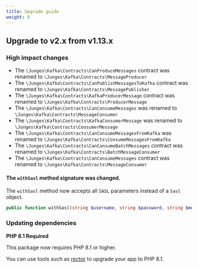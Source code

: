 ```yaml
---
title: Upgrade guide
weight: 6
---
```


## Upgrade to v2.x from v1.13.x

### High impact changes
 - The `\Junges\Kafka\Contracts\CanProduceMessages` contract was renamed to `\Junges\Kafka\Contracts\MessageProducer`
 - The `\Junges\Kafka\Contracts\CanPublishMessagesToKafka` contract was renamed to `\Junges\Kafka\Contracts\MessagePublisher`
- The `\Junges\Kafka\Contracts\KafkaProducerMessage` contract was renamed to `\Junges\Kafka\Contracts\ProducerMessage`
- The `\Junges\Kafka\Contracts\CanConsumeMessages` was renamed to `\Junges\Kafka\Contracts\MessageConsumer`
- The `\Junges\Kafka\Contracts\KafkaConsumerMessage` was renamed to `\Junges\Kafka\Contracts\ConsumerMessage`
- The `\Junges\Kafka\Contracts\CanConsumeMessagesFromKafka` was renamed to `\Junges\Kafka\Contracts\ConsumeMessagesFromKafka`
- The `\Junges\Kafka\Contracts\CanConsumeBatchMessages` contract was renamed to `\Junges\Kafka\Contracts\BatchMessageConsumer`
- The `\Junges\Kafka\Contracts\CanConsumeMessages` contract was renamed to `\Junges\Kafka\Contracts\MessageConsumer`

#### The `withSasl` method signature was changed.

The `withSasl` method now accepts all `SASL` parameters instead of a `Sasl` object.
```php
public function withSasl(string $username, string $password, string $mechanisms, string $securityProtocol = 'SASL_PLAINTEXT');
```

### Updating dependencies
**PHP 8.1 Required**

This package now requires PHP 8.1 or higher.

You can use tools such as [rector](https://github.com/rectorphp/rector) to upgrade your app to PHP 8.1.

